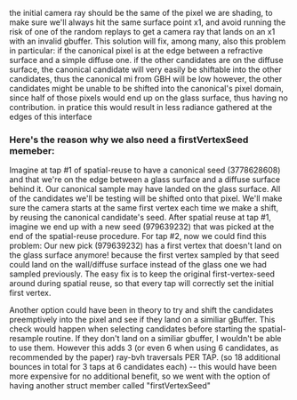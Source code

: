 the initial camera ray should be the same of the pixel we are shading,
to make sure we'll always hit the same surface point x1, and avoid
running the risk of one of the random replays to get a camera ray that lands
on an x1 with an invalid gbuffer. This solution will fix, among many, also this problem in particular:
if the canonical pixel is at the edge between a refractive surface and a simple diffuse one.
if the other candidates are on the diffuse surface, the canonical candidate will very easily
be shiftable into the other candidates, thus the canonical mi from GBH will be low
however, the other candidates might be unable to be shifted into the canonical's pixel domain,
since half of those pixels would end up on the glass surface, thus having no contribution.
in pratice this would result in less radiance gathered at the edges of this interface

### Here's the reason why we also need a firstVertexSeed memeber:

Imagine at tap #1 of spatial-reuse to have a canonical seed (3778628608) and that we're on the edge between a glass surface and a diffuse surface behind it.
Our canonical sample may have landed on the glass surface. All of the candidates we'll be testing will be shifted onto that pixel. We'll make sure the camera starts at the same first vertex each time we make a shift, by reusing the canonical candidate's seed.
After spatial reuse at tap #1, imagine we end up with a new seed (979639232) that was picked at the end of the spatial-reuse procedure. For tap #2, now we could find this problem:
Our new pick (979639232) has a first vertex that doesn't land on the glass surface anymore! because the first vertex sampled by that seed could land on the wall/diffuse surface instead of the glass one we had sampled previously.
The easy fix is to keep the original first-vertex-seed around during spatial reuse, so that every tap will correctly set the initial first vertex.

Another option could have been in theory to try and shift the candidates preemptively into the pixel and see if they land on a similiar gBuffer. This check would happen when selecting candidates before starting the spatial-resample routine. If they don't land on a similiar gbuffer, I wouldn't be able to use them. However this adds 3 (or even 6 when using 6 candidates, as recommended by the paper) ray-bvh traversals PER TAP. (so 18 additional bounces in total for 3 taps at 6 candidates each) -- this would have been more expensive for no additional benefit, so we went with the option of having another struct member called "firstVertexSeed"

